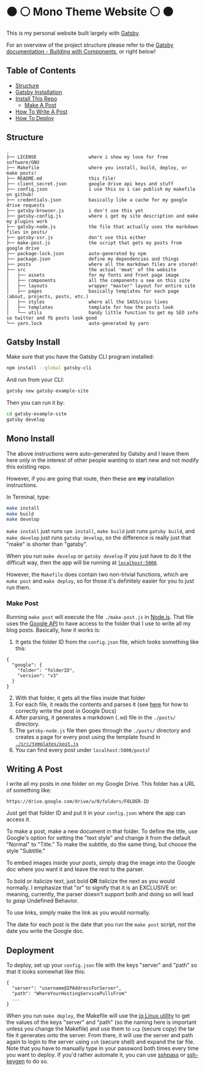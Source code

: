 # ⚫️ ⚪️ Mono Theme Website ⚪️ ⚫️

This is my personal website built largely with [Gatsby](https://www.gatsbyjs.org).

For an overview of the project structure please refer to the [Gatsby documentation - Building with Components](https://www.gatsbyjs.org/docs/building-with-components/), or right below!

## Table of Contents
* [Structure](#structure)
* [Gatsby Installation](#gatsby-install)
* [Install This Repo](#mono-install)
  * [Make A Post](#make-post)
* [How To Write A Post](#writing-a-post)
* [How To Deploy](#deployment)

## Structure

```
.
├── LICENSE                   where i show my love for free software/GNU
├── Makefile                  where you install, build, deploy, or make posts!
├── README.md                 this file!
├── client_secret.json        google drive api keys and stuff
├── config.json               i use this so i can publish my makefile on github!
├── credentials.json          basically like a cache for my google drive requests
├── gatsby-browser.js         i don't use this yet
├── gatsby-config.js          where i get my site description and make my plugins work
├── gatsby-node.js            the file that actually uses the markdown files in posts/
├── gatsby-ssr.js             don't use this either
├── make-post.js              the script that gets my posts from google drive
├── package-lock.json         auto-generated by npm
├── package.json              define my dependencies and things
├── posts                     where all the markdown files are stored!
├── src                       the actual 'meat' of the website
│   ├── assets                for my fonts and front page image
│   ├── components            all the components u see on this site
│   ├── layouts               wrapper "master" layout for entire site
│   ├── pages                 basically templates for each page (about, projects, posts, etc.)    
│   ├── styles                where all the SASS/scss lives
│   ├── templates             template for how the posts look
│   └── utils                 handy little function to get my SEO info so twitter and fb posts look good
└── yarn.lock                 auto-generated by yarn
```

## Gatsby Install

Make sure that you have the Gatsby CLI program installed:
```sh
npm install --global gatsby-cli
```

And run from your CLI:
```sh
gatsby new gatsby-example-site
```

Then you can run it by:
```sh
cd gatsby-example-site
gatsby develop
```

## Mono Install

The above instructions were auto-generated by Gatsby and I leave them here only in the interest of other people wanting to start new and not modify this existing repo.

However, if you are going that route, then these are **my** installation instructions.

In Terminal, type:
```sh
make install
make build
make develop
```

`make install` just runs `npm install`, `make build` just runs `gatsby build`, and `make develop` just runs `gatsby develop`, so the difference is really just that "make" is shorter than "gatsby". 

When you run `make develop` or `gatsby develop` if you just have to do it the difficult way, then the app will be running at [`localhost:5000`](localhost:5000).

However, the `Makefile` does contain two non-trivial functions, which are `make post` and `make deploy`, so for those it's definitely easier for you to just run them.

### Make Post
Running `make post` will execute the file `./make-post.js` in [Node.js](https://nodejs.org/). That file uses the [Google API](https://github.com/google/google-api-nodejs-client) to have access to the folder that I use to write all my blog posts. Basically, how it works is:
1. It gets the folder ID from the `config.json` file, which looks something like this:
```
{
  "google": {
    "folder": "folderID",
    "version": "v3"
  }
}
```
2. With that folder, it gets all the files inside that folder
3. For each file, it reads the contents and parses it (see [here](#writing-a-post) for how to correctly write the post in Google Docs)
4. After parsing, it generates a markdown (`.md`) file in the `./posts/` directory.
5. The `gatsby-node.js` file then goes through the `./posts/` directory and creates a page for every post using the template found in [`./src/templates/post.js`](./src/templates/post.js)
6. You can find every post under `localhost:5000/posts`!

## Writing A Post
I write all my posts in one folder on my Google Drive. This folder has a URL of something like:

`https://drive.google.com/drive/u/0/folders/FOLDER-ID`

Just get that folder ID and put it in your `config.json` where the app can access it. 

To make a post, make a new document in that folder. To define the title, use Google's option for setting the "text style" and change it from the default "Normal" to "Title." To make the subtitle, do the same thing, but choose the style "Subtitle."

To embed images inside your posts, simply drag the image into the Google doc where you want it and leave the rest to the parser.

To bold or italicize text, just bold **OR** italicize the next as you would normally. I emphasize that "or" to signify that it is an EXCLUSIVE or: meaning, currently, the parser doesn't support both and doing so will lead to *gasp* Undefined Behavior.

To use links, simply make the link as you would normally. 

The date for each post is the date that you run the `make post` script, *not* the date you write the Google doc.

## Deployment

To deploy, set up your `config.json` file with the keys "server" and "path" so that it looks somewhat like this:
```
{
  "server": "username@IPAddressForServer",
  "path": "WhereYourHostingServicePullsFrom"
  ...
}
```
When you run `make deploy`, the Makefile will use the [jq Linux utility](https://stedolan.github.io/jq/) to get the values of the keys "server" and "path" (so the naming here is important unless you change the Makefile) and use them to `scp` (secure copy) the tar file it generates onto the server.
From there, it will use the server and path again to login to the server using `ssh` (secure shell) and expand the tar file.
Note that you have to manually type in your password both times every time you want to deploy. 
If you'd rather automate it, you can use [sshpass](https://linux.die.net/man/1/sshpass) or [ssh-keygen](https://www.ssh.com/ssh/keygen/) to do so.
